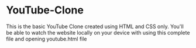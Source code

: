 # YouTube-Clone

This is the basic YouTube Clone created using HTML and CSS only.
You'll be able to watch the website locally on your device with using this complete file and opening youtube.html file
